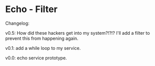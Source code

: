 # Echo - Filter

Changelog:

v0.5: How did these hackers get into my system?!?!? I'll add a filter to prevent this from happening again.

v0.1: add a while loop to my service.

v0.0: echo service prototype.